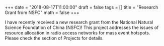 +++
date = "2018-08-17T11:00:00"
draft = false
tags = []
title = "Research Grant from NSFC"
math = false
+++

I have recently received a new research grant from the National Natural Science Foundation of China (NSFC)! This project addresses the issues of resource allocation in radio access networks for mass event hotspots. Please check the section of Projects for details.

